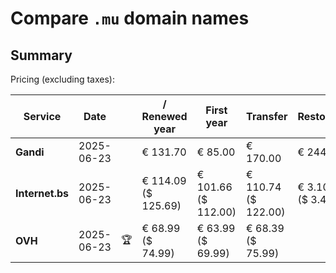 # Compare `.mu` domain names

## Summary

Pricing (excluding taxes):

| Service | Date |  | / Renewed year | First year | Transfer | Restoration |
|--|--|--|--|--|--|--|
| **Gandi** | 2025-06-23 |  | € 131.70 | € 85.00 | € 170.00 | € 244.00 |
| **Internet.bs** | 2025-06-23 |  | € 114.09<br>($ 125.69) | € 101.66<br>($ 112.00) | € 110.74<br>($ 122.00) | € 3.109<br>($ 3.425) |
| **OVH** | 2025-06-23 | 🏆 | € 68.99<br>($ 74.99) | € 63.99<br>($ 69.99) | € 68.39<br>($ 75.99) |  |
